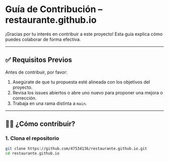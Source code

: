 # Guía de Contribución – restaurante.github.io

¡Gracias por tu interés en contribuir a este proyecto! Esta guía explica cómo puedes colaborar de forma efectiva.

---

## ✅ Requisitos Previos

Antes de contribuir, por favor:

1. Asegúrate de que tu propuesta esté alineada con los objetivos del proyecto.
2. Revisa los issues abiertos o abre uno nuevo para proponer una mejora o corrección.
3. Trabaja en una rama distinta a `main`.

---

## 🧑‍💻 ¿Cómo contribuir?

### 1. **Clona el repositorio**
```bash
git clone https://github.com/47534136/restaurante.github.io.git
cd restaurante.github.io

